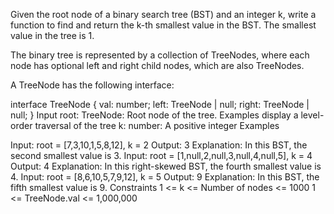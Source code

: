 Given the root node of a binary search tree (BST) and an integer k, write a function to find and return the k-th smallest value in the BST. The smallest value in the tree is 1.

The binary tree is represented by a collection of TreeNodes, where each node has optional left and right child nodes, which are also TreeNodes.

A TreeNode has the following interface:

interface TreeNode {
  val: number;
  left: TreeNode | null;
  right: TreeNode | null;
}
Input
root: TreeNode: Root node of the tree. Examples display a level-order traversal of the tree
k: number: A positive integer
Examples

Input: root = [7,3,10,1,5,8,12], k = 2
Output: 3
Explanation: In this BST, the second smallest value is 3.
Input: root = [1,null,2,null,3,null,4,null,5], k = 4
Output: 4
Explanation: In this right-skewed BST, the fourth smallest value is 4.
Input: root = [8,6,10,5,7,9,12], k = 5
Output: 9
Explanation: In this BST, the fifth smallest value is 9.
Constraints
1 <= k <= Number of nodes <= 1000
1 <= TreeNode.val <= 1,000,000